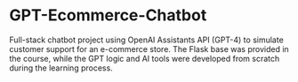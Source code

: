 # GPT-Ecommerce-Chatbot
Full-stack chatbot project using OpenAI Assistants API (GPT-4) to simulate customer support for an e-commerce store. The Flask base was provided in the course, while the GPT logic and AI tools were developed from scratch during the learning process.
